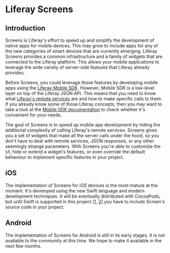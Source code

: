 # Liferay Screens

## Introduction

Screens is Liferay's effort to speed up and simplify the development of native 
apps for mobile devices. This may grow to include apps for any of the new 
categories of smart devices that are currently emerging. Liferay Screens 
provides a common infrastructure and a family of widgets that are connected to 
the Liferay platform. This allows your mobile applications to leverage the wide 
variety of server-side features that Liferay already provides.

Before Screens, you could leverage those features by developing mobile apps 
using the [Liferay Mobile SDK](https://github.com/liferay/liferay-mobile-sdk).
However, Mobile SDK is a low-level layer on top of the Liferay JSON API. This 
means that you need to know what [Liferay's remote services](https://www.liferay.com/documentation/liferay-portal/6.2/development/-/ai/accessing-services-remotely-liferay-portal-6-2-dev-guide-05-en) 
are and how to make specific calls to them. If you already know some of those 
Liferay concepts, then you may want to take a look at the 
[Mobile SDK documentation](https://www.liferay.com/documentation/liferay-portal/6.2/development/-/ai/mobile-sdk-to-call-services-liferay-portal-6-2-dev-guide-en) 
to check whether it's convenient for your needs.

The goal of Screens is to speed up mobile app development by hiding the 
additional complexity of calling Liferay's remote services. Screens gives you a 
set of widgets that make all the server calls under the hood, so you don't have 
to deal with remote services, JSON responses, or any other seemingly strange 
parameters. With Screens you're able to customize the UI, hide or extend a 
widget's features, or even override the default behaviour to implement specific 
features in your project.

## iOS

The implementation of Screens for iOS devices is the most mature at the moment. 
It's developed using the new Swift language and modern development techniques. 
It will be eventually distributed with CocoaPods, but until Swift is 
supported in this project [[1](https://github.com/CocoaPods/CocoaPods/pull/2222), [2](https://github.com/CocoaPods/CocoaPods/issues/2272)] 
you have to include Screen's source code in your project. 

## Android

The implementation of Screens for Android is still in its early stages. It is 
not available to the community at this time. We hope to make it available in the 
next few months. 
